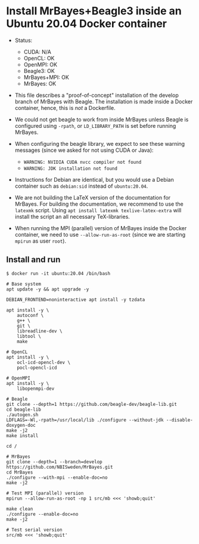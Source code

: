 # Install MrBayes+Beagle3 inside an Ubuntu 20.04 Docker container

- Status:
    - CUDA: N/A
    - OpenCL: OK
    - OpenMPI: OK
    - Beagle3: OK
    - MrBayes+MPI: OK
    - MrBayes: OK

- This file describes a "proof-of-concept" installation of the develop branch
  of MrBayes with Beagle. The installation is made inside a Docker container,
  hence, this is *not* a Dockerfile.

- We could not get beagle to work from inside MrBayes unless Beagle is
  configured using `-rpath`, or `LD_LIBRARY_PATH` is set before running
  MrBayes.

- When configuring the beagle library, we expect to see these warning messages
  (since we asked for not using CUDA or Java):
    - `WARNING: NVIDIA CUDA nvcc compiler not found`
    - `WARNING: JDK installation not found`

- Instructions for Debian are identical, but you would use a Debian container
  such as `debian:sid` instead of `ubuntu:20.04`.

- We are not building the LaTeX version of the documentation for MrBayes. For
  building the documentation, we recommend to use the `latexmk` script.  Using
  `apt install latexmk texlive-latex-extra` will install the script an all
  necessary TeX-libraries.

- When running the MPI (parallel) version of MrBayes inside the Docker
  container, we need to use `--allow-run-as-root` (since we are starting
  `mpirun` as user `root`).

## Install and run

    $ docker run -it ubuntu:20.04 /bin/bash

    # Base system
    apt update -y && apt upgrade -y

    DEBIAN_FRONTEND=noninteractive apt install -y tzdata

    apt install -y \
        autoconf \
        g++ \
        git \
        libreadline-dev \
        libtool \
        make

    # OpenCL
    apt install -y \
        ocl-icd-opencl-dev \
        pocl-opencl-icd

    # OpenMPI
    apt install -y \
        libopenmpi-dev

    # Beagle
    git clone --depth=1 https://github.com/beagle-dev/beagle-lib.git
    cd beagle-lib
    ./autogen.sh
    LDFLAGS=-Wl,-rpath=/usr/local/lib ./configure --without-jdk --disable-doxygen-doc
    make -j2
    make install

    cd /

    # MrBayes
    git clone --depth=1 --branch=develop https://github.com/NBISweden/MrBayes.git
    cd MrBayes
    ./configure --with-mpi --enable-doc=no
    make -j2

    # Test MPI (parallel) version
    mpirun --allow-run-as-root -np 1 src/mb <<< 'showb;quit'

    make clean
    ./configure --enable-doc=no
    make -j2

    # Test serial version
    src/mb <<< 'showb;quit'

